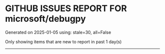 
# GITHUB ISSUES REPORT FOR microsoft/debugpy


Generated on 2025-01-05 using: stale=30, all=False


Only showing items that are new to report in past 1 day(s)


---





















